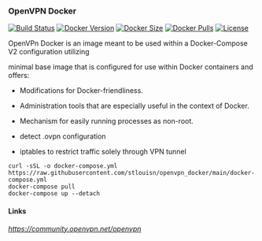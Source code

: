 [circleci_logo]: https://circleci.com/gh/stlouisn/openvpn_docker.svg?style=svg
[circleci_url]: https://app.circleci.com/pipelines/github/stlouisn/openvpn_docker

[docker_version_logo]: http://img.shields.io/docker/v/stlouisn/openvpn/latest?arch=arm64
[docker_version_url]: https://hub.docker.com/r/stlouisn/openvpn

[docker_size_logo]: http://img.shields.io/docker/image-size/stlouisn/openvpn/latest
[docker_size_url]: https://hub.docker.com/r/stlouisn/openvpn

[docker_pulls_logo]: https://img.shields.io/docker/pulls/stlouisn/openvpn
[docker_pulls_url]: https://hub.docker.com/r/stlouisn/openvpn

[license_logo]: https://img.shields.io/github/license/stlouisn/openvpn_docker
[license_url]: https://github.com/stlouisn/openvpn_docker/blob/main/LICENSE

### OpenVPN Docker

[![Build Status][circleci_logo]][circleci_url]
[![Docker Version][docker_version_logo]][docker_version_url]
[![Docker Size][docker_size_logo]][docker_size_url]
[![Docker Pulls][docker_pulls_logo]][docker_pulls_url]
[![License][license_logo]][license_url]

OpenVPn Docker is an image meant to be used within a Docker-Compose V2 configuration utilizing

 minimal base image that is configured for use within Docker containers and offers:

- Modifications for Docker-friendliness.
- Administration tools that are especially useful in the context of Docker.
- Mechanism for easily running processes as non-root.

- detect .ovpn configuration
- iptables to restrict traffic solely through VPN tunnel

```docker-compose
curl -sSL -o docker-compose.yml https://raw.githubusercontent.com/stlouisn/openvpn_docker/main/docker-compose.yml
docker-compose pull
docker-compose up --detach
```

#### Links

*https://community.openvpn.net/openvpn*
